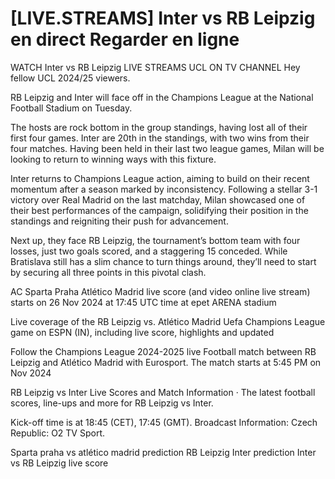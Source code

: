 # [LIVE.STREAMS] Inter vs RB Leipzig en direct Regarder en ligne

WATCH Inter vs RB Leipzig LIVE STREAMS UCL ON TV CHANNEL Hey fellow UCL 2024/25 viewers.

RB Leipzig and Inter will face off in the Champions League at the National Football Stadium on Tuesday.

The hosts are rock bottom in the group standings, having lost all of their first four games. Inter are 20th in the standings, with two wins from their four matches. Having been held in their last two league games, Milan will be looking to return to winning ways with this fixture.

Inter returns to Champions League action, aiming to build on their recent momentum after a season marked by inconsistency. Following a stellar 3-1 victory over Real Madrid on the last matchday, Milan showcased one of their best performances of the campaign, solidifying their position in the standings and reigniting their push for advancement.

Next up, they face RB Leipzig, the tournament’s bottom team with four losses, just two goals scored, and a staggering 15 conceded. While Bratislava still has a slim chance to turn things around, they’ll need to start by securing all three points in this pivotal clash.

AC Sparta Praha Atlético Madrid live score (and video online live stream) starts on 26 Nov 2024 at 17:45 UTC time at epet ARENA stadium

Live coverage of the RB Leipzig vs. Atlético Madrid Uefa Champions League game on ESPN (IN), including live score, highlights and updated

Follow the Champions League 2024-2025 live Football match between RB Leipzig and Atlético Madrid with Eurosport. The match starts at 5:45 PM on Nov 2024

RB Leipzig vs Inter Live Scores and Match Information · The latest football scores, line-ups and more for RB Leipzig vs Inter.

Kick-off time is at 18:45 (CET), 17:45 (GMT). Broadcast Information: Czech Republic: O2 TV Sport.

Sparta praha vs atlético madrid prediction
RB Leipzig Inter prediction
Inter vs RB Leipzig live score
